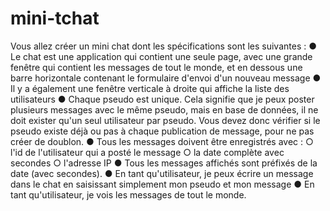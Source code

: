 # mini-tchat
Vous allez créer un mini chat dont les spécifications sont les suivantes :
● Le chat est une application qui contient une seule page, avec une grande fenêtre
qui contient les messages de tout le monde, et en dessous une barre horizontale
contenant le formulaire d'envoi d'un nouveau message
● Il y a également une fenêtre verticale à droite qui affiche la liste des utilisateurs
● Chaque pseudo est unique. Cela signifie que je peux poster plusieurs messages
avec le même pseudo, mais en base de données, il ne doit exister qu'un seul
utilisateur par pseudo.
Vous devez donc vérifier si le pseudo existe déjà ou pas à chaque publication de
message, pour ne pas créer de doublon.
● Tous les messages doivent être enregistrés avec :
○ l'id de l'utilisateur qui a posté le message
○ la date complète avec secondes
○ l'adresse IP
● Tous les messages affichés sont préfixés de la date (avec secondes).
● En tant qu'utilisateur, je peux écrire un message dans le chat en saisissant
simplement mon pseudo et mon message
● En tant qu'utilisateur, je vois les messages de tout le monde.
